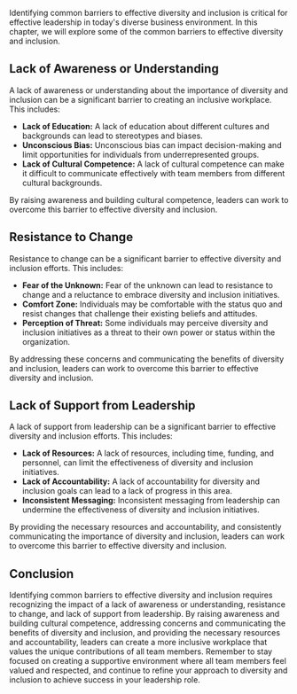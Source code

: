 
Identifying common barriers to effective diversity and inclusion is critical for effective leadership in today's diverse business environment. In this chapter, we will explore some of the common barriers to effective diversity and inclusion.

Lack of Awareness or Understanding
----------------------------------

A lack of awareness or understanding about the importance of diversity and inclusion can be a significant barrier to creating an inclusive workplace. This includes:

* **Lack of Education:** A lack of education about different cultures and backgrounds can lead to stereotypes and biases.
* **Unconscious Bias:** Unconscious bias can impact decision-making and limit opportunities for individuals from underrepresented groups.
* **Lack of Cultural Competence:** A lack of cultural competence can make it difficult to communicate effectively with team members from different cultural backgrounds.

By raising awareness and building cultural competence, leaders can work to overcome this barrier to effective diversity and inclusion.

Resistance to Change
--------------------

Resistance to change can be a significant barrier to effective diversity and inclusion efforts. This includes:

* **Fear of the Unknown:** Fear of the unknown can lead to resistance to change and a reluctance to embrace diversity and inclusion initiatives.
* **Comfort Zone:** Individuals may be comfortable with the status quo and resist changes that challenge their existing beliefs and attitudes.
* **Perception of Threat:** Some individuals may perceive diversity and inclusion initiatives as a threat to their own power or status within the organization.

By addressing these concerns and communicating the benefits of diversity and inclusion, leaders can work to overcome this barrier to effective diversity and inclusion.

Lack of Support from Leadership
-------------------------------

A lack of support from leadership can be a significant barrier to effective diversity and inclusion efforts. This includes:

* **Lack of Resources:** A lack of resources, including time, funding, and personnel, can limit the effectiveness of diversity and inclusion initiatives.
* **Lack of Accountability:** A lack of accountability for diversity and inclusion goals can lead to a lack of progress in this area.
* **Inconsistent Messaging:** Inconsistent messaging from leadership can undermine the effectiveness of diversity and inclusion initiatives.

By providing the necessary resources and accountability, and consistently communicating the importance of diversity and inclusion, leaders can work to overcome this barrier to effective diversity and inclusion.

Conclusion
----------

Identifying common barriers to effective diversity and inclusion requires recognizing the impact of a lack of awareness or understanding, resistance to change, and lack of support from leadership. By raising awareness and building cultural competence, addressing concerns and communicating the benefits of diversity and inclusion, and providing the necessary resources and accountability, leaders can create a more inclusive workplace that values the unique contributions of all team members. Remember to stay focused on creating a supportive environment where all team members feel valued and respected, and continue to refine your approach to diversity and inclusion to achieve success in your leadership role.
